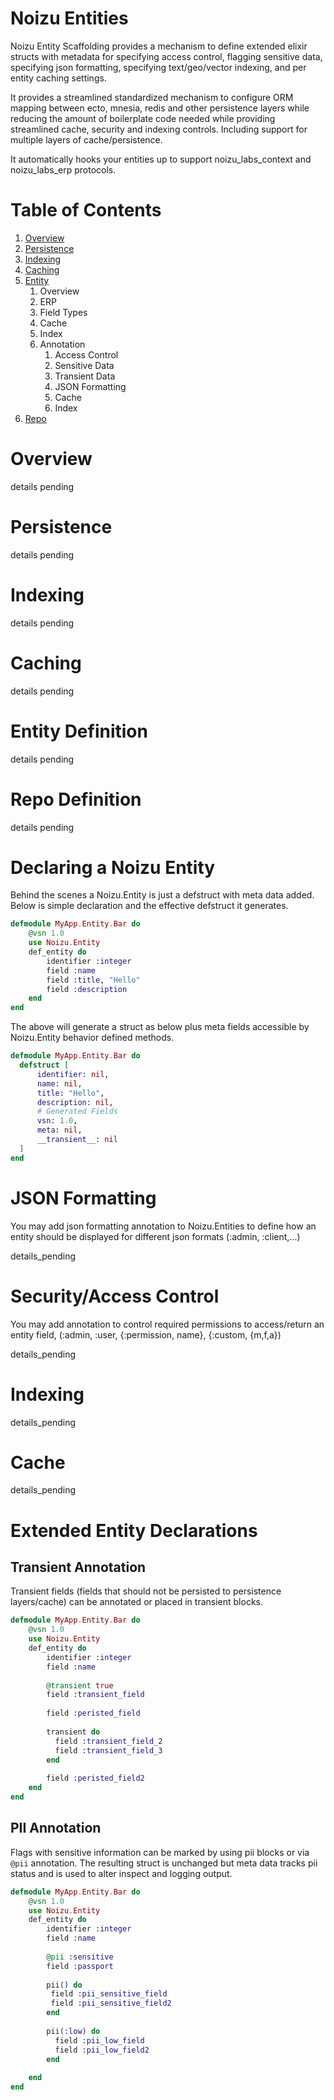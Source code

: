 Noizu Entities
==========================
Noizu Entity Scaffolding provides a mechanism to define extended
elixir structs with metadata for specifying access control, flagging sensitive data,
specifying json formatting, specifying text/geo/vector indexing, and per entity caching settings. 

It provides a streamlined standardized mechanism to configure ORM mapping 
between ecto, mnesia, redis and other persistence layers while reducing the amount of
boilerplate code needed while providing streamlined cache, security and indexing controls. 
Including support for multiple layers of cache/persistence.

It automatically hooks your entities up to support noizu_labs_context and noizu_labs_erp protocols. 

# Table of Contents
1. [Overview](#overview)
2. [Persistence](#persistence)
3. [Indexing](#indexing)
4. [Caching](#caching)
5. [Entity](#entity-definition) 
   1. Overview
   2. ERP
   3. Field Types
   4. Cache
   5. Index
   6. Annotation
      1. Access Control
      2. Sensitive Data
      3. Transient Data
      4. JSON Formatting
      5. Cache
      6. Index 
6. [Repo](#repo-definition)

# Overview
details pending

# Persistence
details pending

# Indexing
details pending

# Caching
details pending

# Entity Definition
details pending

# Repo Definition
details pending

# Declaring a Noizu Entity
Behind the scenes a Noizu.Entity is just a defstruct with meta data added. 
Below is simple declaration and the effective defstruct it generates. 

```elixir
defmodule MyApp.Entity.Bar do
    @vsn 1.0
    use Noizu.Entity 
    def_entity do
        identifier :integer
        field :name
        field :title, "Hello"
        field :description
    end
end
```

The above will generate a struct as below plus meta fields accessible by Noizu.Entity behavior defined methods. 
```elixir
defmodule MyApp.Entity.Bar do 
  defstruct [
      identifier: nil,
      name: nil,
      title: "Hello",
      description: nil,
      # Generated Fields
      vsn: 1.0, 
      meta: nil,
      __transient__: nil
  ] 
end
```

# JSON Formatting
You may add json formatting annotation to Noizu.Entities to define how an entity should be
displayed for different json formats (:admin, :client,...)

details_pending


# Security/Access Control
You may add annotation to control required permissions to access/return an entity field, 
(:admin, :user, {:permission, name}, {:custom, {m,f,a})

details_pending

# Indexing 
details_pending

# Cache
details_pending



# Extended Entity Declarations

## Transient Annotation
Transient fields (fields that should not be persisted to persistence layers/cache) can be annotated or placed in transient blocks.

```elixir
defmodule MyApp.Entity.Bar do
    @vsn 1.0
    use Noizu.Entity 
    def_entity do
        identifier :integer
        field :name
        
        @transient true
        field :transient_field
        
        field :peristed_field
                
        transient do 
          field :transient_field_2
          field :transient_field_3
        end
        
        field :peristed_field2
    end
end
```





## PII Annotation 
Flags with sensitive information can be marked by using pii blocks or via `@pii` annotation.
The resulting struct is unchanged but meta data tracks pii status and is used to alter inspect and logging output. 


```elixir
defmodule MyApp.Entity.Bar do
    @vsn 1.0
    use Noizu.Entity 
    def_entity do
        identifier :integer
        field :name
        
        @pii :sensitive
        field :passport
        
        pii() do 
         field :pii_sensitive_field
         field :pii_sensitive_field2 
        end
           
        pii(:low) do 
          field :pii_low_field
          field :pii_low_field2 
        end
        
    end
end
```






